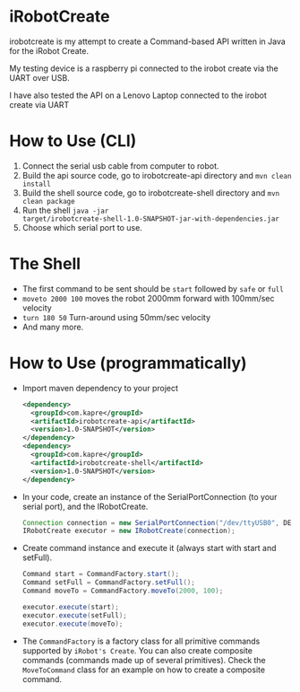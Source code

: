 iRobotCreate
============

irobotcreate is my attempt to create a Command-based API written in Java for the iRobot Create.

My testing device is a raspberry pi connected to the irobot create via the UART over USB.

I have also tested the API on a Lenovo Laptop connected to the irobot create via UART

How to Use (CLI)
================

1. Connect the serial usb cable from computer to robot.
2. Build the api source code, go to irobotcreate-api directory and <code>mvn clean install</code>
4. Build the shell source code, go to irobotcreate-shell directory and <code>mvn clean package</code>
5. Run the shell <code>java -jar target/irobotcreate-shell-1.0-SNAPSHOT-jar-with-dependencies.jar</code>
6. Choose which serial port to use.

The Shell
=========

* The first command to be sent should be <code>start</code> followed by <code>safe</code> or <code>full</code>
* <code>moveto 2000 100</code> moves the robot 2000mm forward with 100mm/sec velocity
* <code>turn 180 50</code> Turn-around using 50mm/sec velocity
* And many more.

How to Use (programmatically)
==================================

* Import maven dependency to your project
  ```xml
  <dependency>
    <groupId>com.kapre</groupId>
    <artifactId>irobotcreate-api</artifactId>
    <version>1.0-SNAPSHOT</version>
  </dependency>
  <dependency>
    <groupId>com.kapre</groupId>
    <artifactId>irobotcreate-shell</artifactId>
    <version>1.0-SNAPSHOT</version>
  </dependency>
  ```

* In your code, create an instance of the SerialPortConnection (to your serial port), and the IRobotCreate.

  ```java
  Connection connection = new SerialPortConnection("/dev/ttyUSB0", DEFAULT_TIMEOUT);
  IRobotCreate executor = new IRobotCreate(connection);
  ```

* Create command instance and execute it (always start with start and setFull).

  ```java
  Command start = CommandFactory.start();
  Command setFull = CommandFactory.setFull();
  Command moveTo = CommandFactory.moveTo(2000, 100);

  executor.execute(start);
  executor.execute(setFull);
  executor.execute(moveTo);
  ```
* The <code>CommandFactory</code> is a factory class for all primitive commands supported by <code>iRobot's Create</code>. You can also create composite commands (commands made up of several primitives). Check the <code>MoveToCommand</code> class for an example on how to create a composite command.
